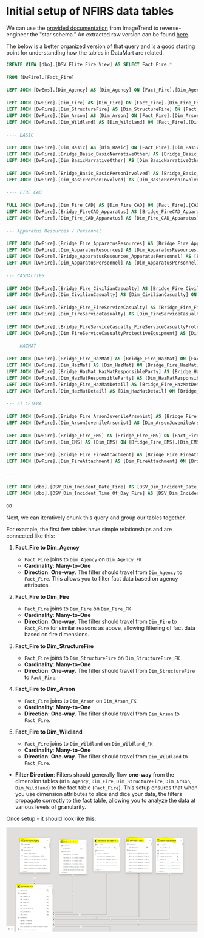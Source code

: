 # Initial setup of NFIRS data tables

We can use the [provided documentation](./Elite%20Data%20Mart%20Guide%20v22.04.pdf) from ImageTrend to reverse-engineer the "star schema."  An extracted raw version can be found [here](./static/raw_query_nemsis.sql).

The below is a better organized version of that query and is a good starting point for understanding how the tables in DataMart are related.

```sql
CREATE VIEW [dbo].[DSV_Elite_Fire_View] AS SELECT Fact_Fire.*

FROM [DwFire].[Fact_Fire]

LEFT JOIN [DwEms].[Dim_Agency] AS [Dim_Agency] ON [Fact_Fire].[Dim_Agency_FK] = [Dim_Agency].[Dim_Agency_PK]

LEFT JOIN [DwFire].[Dim_Fire] AS [Dim_Fire] ON [Fact_Fire].[Dim_Fire_FK] = [Dim_Fire].[Dim_Fire_PK]
LEFT JOIN [DwFire].[Dim_StructureFire] AS [Dim_StructureFire] ON [Fact_Fire].[Dim_StructureFire_FK] = [Dim_StructureFire].[Dim_StructureFire_PK]
LEFT JOIN [DwFire].[Dim_Arson] AS [Dim_Arson] ON [Fact_Fire].[Dim_Arson_FK] = [Dim_Arson].[Dim_Arson_PK]
LEFT JOIN [DwFire].[Dim_Wildland] AS [Dim_Wildland] ON [Fact_Fire].[Dim_Wildland_FK] = [Dim_Wildland].[Dim_Wildland_PK]

---- BASIC

LEFT JOIN [DwFire].[Dim_Basic] AS [Dim_Basic] ON [Fact_Fire].[Dim_Basic_FK] = [Dim_Basic].[Dim_Basic_PK]
LEFT JOIN [DwFire].[Bridge_Basic_BasicNarrativeOther] AS [Bridge_Basic_BasicNarrativeOther] ON [Dim_Basic].[Dim_Basic_PK] = [Bridge_Basic_BasicNarrativeOther].[Dim_Basic_PK]
LEFT JOIN [DwFire].[Dim_BasicNarrativeOther] AS [Dim_BasicNarrativeOther] ON [Bridge_Basic_BasicNarrativeOther].[Dim_BasicNarrativeOther_PK] = [Dim_BasicNarrativeOther].[Dim_BasicNarrativeOther_PK]

LEFT JOIN [DwFire].[Bridge_Basic_BasicPersonInvolved] AS [Bridge_Basic_BasicPersonInvolved] ON [Dim_Basic].[Dim_Basic_PK] = [Bridge_Basic_BasicPersonInvolved].[Dim_Basic_PK]
LEFT JOIN [DwFire].[Dim_BasicPersonInvolved] AS [Dim_BasicPersonInvolved] ON [Bridge_Basic_BasicPersonInvolved].[Dim_BasicPersonInvolved_PK] = [Dim_BasicPersonInvolved].[Dim_BasicPersonInvolved_PK]

---- FIRE CAD

FULL JOIN [DwFire].[Dim_Fire_CAD] AS [Dim_Fire_CAD] ON [Fact_Fire].[CAD_ID_FK] = [Dim_Fire_CAD].[Dim_Fire_CAD_PK]
LEFT JOIN [DwFire].[Bridge_FireCAD_Apparatus] AS [Bridge_FireCAD_Apparatus] ON [Dim_Fire_CAD].[Dim_Fire_CAD_PK] = [Bridge_FireCAD_Apparatus].[Dim_Fire_CAD_PK]
LEFT JOIN [DwFire].[Dim_Fire_CAD_Apparatus] AS [Dim_Fire_CAD_Apparatus] ON [Bridge_FireCAD_Apparatus].[Bridge_FireCAD_Apparatus_PK] = [Dim_Fire_CAD_Apparatus].[Dim_Fire_CAD_Apparatus_PK]

--- Apparatus Resources / Personnel

LEFT JOIN [DwFire].[Bridge_Fire_ApparatusResources] AS [Bridge_Fire_ApparatusResources] ON [Fact_Fire].[Fact_Fire_PK] = [Bridge_Fire_ApparatusResources].[Fact_Fire_PK]
LEFT JOIN [DwFire].[Dim_ApparatusResources] AS [Dim_ApparatusResources] ON [Bridge_Fire_ApparatusResources].[Dim_ApparatusResources_PK] = [Dim_ApparatusResources].[Dim_ApparatusResources_PK]
LEFT JOIN [DwFire].[Bridge_ApparatusResources_ApparatusPersonnel] AS [Bridge_ApparatusResources_ApparatusPersonnel] ON [Dim_ApparatusResources].[Dim_ApparatusResources_PK] = [Bridge_ApparatusResources_ApparatusPersonnel].[Dim_ApparatusResources_PK]
LEFT JOIN [DwFire].[Dim_ApparatusPersonnel] AS [Dim_ApparatusPersonnel] ON [Bridge_ApparatusResources_ApparatusPersonnel].[Dim_ApparatusPersonnel_PK] = [Dim_ApparatusPersonnel].[Dim_ApparatusPersonnel_PK]

--- CASUALTIES

LEFT JOIN [DwFire].[Bridge_Fire_CivilianCasualty] AS [Bridge_Fire_CivilianCasualty] ON [Fact_Fire].[Fact_Fire_PK] = [Bridge_Fire_CivilianCasualty].[Fact_Fire_PK]
LEFT JOIN [DwFire].[Dim_CivilianCasualty] AS [Dim_CivilianCasualty] ON [Bridge_Fire_CivilianCasualty].[Dim_CivilianCasualty_PK] = [Dim_CivilianCasualty].[Dim_CivilianCasualty_PK]

LEFT JOIN [DwFire].[Bridge_Fire_FireServiceCasualty] AS [Bridge_Fire_FireServiceCasualty] ON [Fact_Fire].[Fact_Fire_PK] = [Bridge_Fire_FireServiceCasualty].[Fact_Fire_PK]
LEFT JOIN [DwFire].[Dim_FireServiceCasualty] AS [Dim_FireServiceCasualty] ON [Bridge_Fire_FireServiceCasualty].[Dim_FireServiceCasualty_PK] = [Dim_FireServiceCasualty].[Dim_FireServiceCasualty_PK]

LEFT JOIN [DwFire].[Bridge_FireServiceCasualty_FireServiceCasualtyProtectiveEquipment] AS [Bridge_FireServiceCasualty_FireServiceCasualtyProtectiveEquipment] ON [Dim_FireServiceCasualty].[Dim_FireServiceCasualty_PK] = [Bridge_FireServiceCasualty_FireServiceCasualtyProtectiveEquipment].[Dim_FireServiceCasualty_PK]
LEFT JOIN [DwFire].[Dim_FireServiceCasualtyProtectiveEquipment] AS [Dim_FireServiceCasualtyProtectiveEquipment] ON [Bridge_FireServiceCasualty_FireServiceCasualtyProtectiveEquipment].[Dim_FireServiceCasualtyProtectiveEquipment_PK] = [Dim_FireServiceCasualtyProtectiveEquipment].[Dim_FireServiceCasualtyProtectiveEquipment_PK]

---- HAZMAT

LEFT JOIN [DwFire].[Bridge_Fire_HazMat] AS [Bridge_Fire_HazMat] ON [Fact_Fire].[Fact_Fire_PK] = [Bridge_Fire_HazMat].[Fact_Fire_PK]
LEFT JOIN [DwFire].[Dim_HazMat] AS [Dim_HazMat] ON [Bridge_Fire_HazMat].[Dim_HazMat_PK] = [Dim_HazMat].[Dim_HazMat_PK]
LEFT JOIN [DwFire].[Bridge_HazMat_HazMatResponsibleParty] AS [Bridge_HazMat_HazMatResponsibleParty] ON [Dim_HazMat].[Dim_HazMat_PK] = [Bridge_HazMat_HazMatResponsibleParty].[Dim_HazMat_PK]
LEFT JOIN [DwFire].[Dim_HazMatResponsibleParty] AS [Dim_HazMatResponsibleParty] ON [Bridge_HazMat_HazMatResponsibleParty].[Dim_HazMatResponsibleParty_PK] = [Dim_HazMatResponsibleParty].[Dim_HazMatResponsibleParty_PK]
LEFT JOIN [DwFire].[Bridge_Fire_HazMatDetail] AS [Bridge_Fire_HazMatDetail] ON [Fact_Fire].[Fact_Fire_PK] = [Bridge_Fire_HazMatDetail].[Fact_Fire_PK]
LEFT JOIN [DwFire].[Dim_HazMatDetail] AS [Dim_HazMatDetail] ON [Bridge_Fire_HazMatDetail].[Dim_HazMatDetail_PK] = [Dim_HazMatDetail].[Dim_HazMatDetail_PK]

--- ET CETERA

LEFT JOIN [DwFire].[Bridge_Fire_ArsonJuvenileArsonist] AS [Bridge_Fire_ArsonJuvenileArsonist] ON [Fact_Fire].[Fact_Fire_PK] = [Bridge_Fire_ArsonJuvenileArsonist].[Fact_Fire_PK]
LEFT JOIN [DwFire].[Dim_ArsonJuvenileArsonist] AS [Dim_ArsonJuvenileArsonist] ON [Bridge_Fire_ArsonJuvenileArsonist].[Dim_ArsonJuvenileArsonist_PK] = [Dim_ArsonJuvenileArsonist].[Dim_ArsonJuvenileArsonist_PK]

LEFT JOIN [DwFire].[Bridge_Fire_EMS] AS [Bridge_Fire_EMS] ON [Fact_Fire].[Fact_Fire_PK] = [Bridge_Fire_EMS].[Fact_Fire_PK]
LEFT JOIN [DwFire].[Dim_EMS] AS [Dim_EMS] ON [Bridge_Fire_EMS].[Dim_EMS_PK] = [Dim_EMS].[Dim_EMS_PK]

LEFT JOIN [DwFire].[Bridge_Fire_FireAttachment] AS [Bridge_Fire_FireAttachment] ON [Fact_Fire].[Fact_Fire_PK] = [Bridge_Fire_FireAttachment].[Fact_Fire_PK]
LEFT JOIN [DwFire].[Dim_FireAttachment] AS [Dim_FireAttachment] ON [Bridge_Fire_FireAttachment].[Dim_FireAttachment_PK] = [Dim_FireAttachment].[Dim_FireAttachment_PK]

---

LEFT JOIN [dbo].[DSV_Dim_Incident_Date_Fire] AS [DSV_Dim_Incident_Date_Fire] ON [Fact_Fire].[Dim_Date_Fire_PK] = [DSV_Dim_Incident_Date_Fire].[Dim_Incident_Date_Fire_FK]
LEFT JOIN [dbo].[DSV_Dim_Incident_Time_Of_Day_Fire] AS [DSV_Dim_Incident_Time_Of_Day_Fire] ON [Fact_Fire].[Dim_TimeOfDay_Fire_PK] = [DSV_Dim_Incident_Time_Of_Day_Fire].[Dim_Incident_Time_Of_Day_Fire_PK]

GO
```

Next, we can iteratively chunk this query and group our tables together.

For example, the first few tables have simple relationships and are connected like this:



1. **Fact_Fire to Dim_Agency**
   - `Fact_Fire` joins to `Dim_Agency` on `Dim_Agency_FK`
   - **Cardinality**: **Many-to-One**
   - **Direction**: **One-way**. The filter should travel from `Dim_Agency` to `Fact_Fire`. This allows you to filter fact data based on agency attributes.


2. **Fact_Fire to Dim_Fire**
   - `Fact_Fire` joins to `Dim_Fire` on `Dim_Fire_FK`
   - **Cardinality**: **Many-to-One**
   - **Direction**: **One-way**. The filter should travel from `Dim_Fire` to `Fact_Fire` for similar reasons as above, allowing filtering of fact data based on fire dimensions.

3. **Fact_Fire to Dim_StructureFire**
   - `Fact_Fire` joins to `Dim_StructureFire` on `Dim_StructureFire_FK`
   - **Cardinality**: **Many-to-One**
   - **Direction**: **One-way**. The filter should travel from `Dim_StructureFire` to `Fact_Fire`.

4. **Fact_Fire to Dim_Arson**
   - `Fact_Fire` joins to `Dim_Arson` on `Dim_Arson_FK`
   - **Cardinality**: **Many-to-One**
   - **Direction**: **One-way**. The filter should travel from `Dim_Arson` to `Fact_Fire`.

5. **Fact_Fire to Dim_Wildland**
   - `Fact_Fire` joins to `Dim_Wildland` on `Dim_Wildland_FK`
   - **Cardinality**: **Many-to-One**
   - **Direction**: **One-way**. The filter should travel from `Dim_Wildland` to `Fact_Fire`.

- **Filter Direction**: Filters should generally flow **one-way** from the dimension tables (`Dim_Agency`, `Dim_Fire`, `Dim_StructureFire`, `Dim_Arson`, `Dim_Wildland`) to the fact table (`Fact_Fire`). This setup ensures that when you use dimension attributes to slice and dice your data, the filters propagate correctly to the fact table, allowing you to analyze the data at various levels of granularity.

Once setup - it should look like this:

![image](./static/ss1.PNG)
